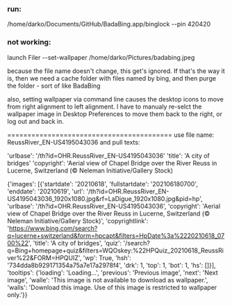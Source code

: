 

### run:
/home/darko/Documents/GitHub/BadaBing.app/binglock --pin 420420

### not working:
launch Filer --set-wallpaper /home/darko/Pictures/badabing.jpeg

because the file name doesn't change, this get's ignored. If that's the way it is, then we need a cache folder with files named by bing, and then purge the folder - sort of like BadaBing

also, setting wallpaper via command line causes the desktop icons to move from right alignment to left alignment. I have to manualy re-selct the wallpaper image in Desktop Preferences to move them back to the right, or log out and back in.

=========================================
use file name: ReussRiver_EN-US4195043036
and pull texts:

'urlbase': '/th?id=OHR.ReussRiver_EN-US4195043036'
'title': 'A city of bridges'
'copyright': 'Aerial view of Chapel Bridge over the River Reuss in Lucerne, Switzerland (© Neleman Initiative/Gallery Stock)

{'images': [{'startdate': '20210618', 'fullstartdate': '202106180700', 'enddate': '20210619', 'url': '/th?id=OHR.ReussRiver_EN-US4195043036_1920x1080.jpg&rf=LaDigue_1920x1080.jpg&pid=hp', 'urlbase': '/th?id=OHR.ReussRiver_EN-US4195043036', 'copyright': 'Aerial view of Chapel Bridge over the River Reuss in Lucerne, Switzerland (© Neleman Initiative/Gallery Stock)', 'copyrightlink': 'https://www.bing.com/search?q=lucerne+switzerland&form=hpcapt&filters=HpDate%3a%2220210618_0700%22', 'title': 'A city of bridges', 'quiz': '/search?q=Bing+homepage+quiz&filters=WQOskey:%22HPQuiz_20210618_ReussRiver%22&FORM=HPQUIZ', 'wp': True, 'hsh': '734dda8b929171354a75a7e17a2978f4', 'drk': 1, 'top': 1, 'bot': 1, 'hs': []}], 'tooltips': {'loading': 'Loading...', 'previous': 'Previous image', 'next': 'Next image', 'walle': 'This image is not available to download as wallpaper.', 'walls': 'Download this image. Use of this image is restricted to wallpaper only.'}}